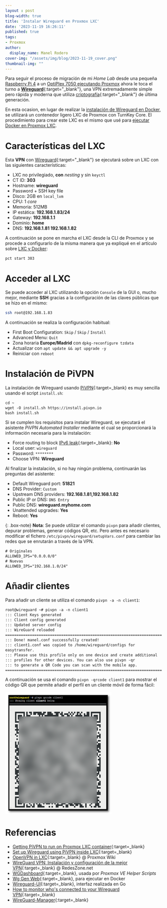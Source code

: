 ```yaml
---
layout : post
blog-width: true
title: 'Instalar Wireguard en Proxmox LXC'
date: '2023-11-19 16:26:11'
published: true
tags:
- Proxmox
author:
  display_name: Manel Rodero
cover-img: "/assets/img/blog/2023-11-19_cover.png"
thumbnail-img: ""
---
```


Para seguir el proceso de migración de mi _Home Lab_ desde una pequeña [Raspberry Pi 4](instalar-raspberry-pi-os-64bits) a un [OptiPlex 7050 ejecutando Proxmox](proxmox-ve-802-en-un-dell-optiplex-7050) ahora le toca el turno a [**Wireguard**](https://www.wireguard.com/){:target="_blank"}, una VPN extremadamente simple pero rápida y moderna que utiliza [criptografía](https://www.wireguard.com/protocol/){:target="_blank"} de última generación.

En esta ocasion, en lugar de realizar la [instalación de Wireguard en Docker](instalacion-de-wireguard-en-docker), se utilizará un contenedor ligero LXC de Proxmox con TurnKey Core. El procedimiento para crear este LXC es el mismo que usé para [ejecutar Docker en Proxmox LXC](docker-en-proxmox-lxc-con-turnkey-core).

# Características del LXC

Esta **VPN** con [Wireguard](https://www.wireguard.com/){:target="_blank"} se ejecutará sobre un LXC con las siguientes características:

* LXC no privilegiado, **con** _nesting_ y sin `keyctl`
* CT ID: **303**
* Hostname: **wireguard**
* Password + SSH key file
* Disco: 2GB en `local_lvm`
* CPU: 1 _core_
* Memoria: 512MB
* IP estática: **192.168.1.83/24**
* Gateway: **192.168.1.1**
* Dominio: **home**
* DNS: **192.168.1.81 192.168.1.82**

A continuación se pone en marcha el LXC desde la CLI de Proxmox y se procede a configurarlo de la misma manera que ya expliqué en el artículo sobre [LXC y Docker](docker-en-proxmox-lxc-con-turnkey-core):

```
pct start 303
```

# Acceder al LXC

Se puede acceder al LXC utilizando la opción `Console` de la GUI o, mucho mejor, mediante **SSH** gracias a la configuración de las claves públicas que se hizo en el mismo:

```Bash
ssh root@192.168.1.83
```

A continuación se realiza la configuración habitual:

* First Boot Configuration: `Skip` / `Skip` / `Install`
* Advanced Menu: `Quit`
* Zona horaria **Europe/Madrid** con `dpkg-reconfigure tzdata`
* Actualizar con `apt update && apt upgrade -y`
* Reiniciar con `reboot`

# Instalación de PiVPN

La instalación de Wireguard usando [PiVPN](https://pivpn.io/){:target=_blank} es muy sencilla usando el script `install.sh`:

```
cd ~
wget -O install.sh https://install.pivpn.io
bash install.sh
```

Si se cumplen los requisitos para instalar Wireguard, se ejecutará el asistente _PiVPN Automated Installer_ mediante el cual se proporcionará la información necesaria para la instalación:

* Force routing to block [IPv6 leak](https://ipv6leak.com/){:target=_blank}: **No**
* Local user: `wireguard`
* Password: `********`
* Choose VPN: **Wireguard**

Al finalizar la instalación, si no hay ningún problema, continuarán las preguntas del asistente:

* Default Wireguard port: **51821**
* DNS Provider: `Custom`
* Upstream DNS providers: **192.168.1.81,192.168.1.82**
* Public IP or DNS: `DNS Entry`
* Public DNS: **wireguard.myhome.com**
* Unattended upgrades: **Yes**
* Reboot: **Yes**

{: .box-note}
**Nota**: Se puede utilizar el comando `pivpn` para añadir clientes, depurar problemas, generar códigos QR, etc. Pero antes es necesario modificar el fichero `/etc/pivpn/wireguard/setupVars.conf` para cambiar las redes que se enrutarán a través de la VPN.

```
# Originales
ALLOWED_IPS="0.0.0.0/0"
# Nuevas
ALLOWED_IPS="192.168.1.0/24"
```

# Añadir clientes

Para añadir un cliente se utiliza el comando `pivpn -a -n client1`:

```
root@wireguard ~# pivpn -a -n client1
::: Client Keys generated
::: Client config generated
::: Updated server config
::: WireGuard reloaded
======================================================================
::: Done! manel.conf successfully created!
::: client1.conf was copied to /home/wireguard/configs for easytransfer.
::: Please use this profile only on one device and create additional
::: profiles for other devices. You can also use pivpn -qr
::: to generate a QR Code you can scan with the mobile app.
======================================================================
```

A continuación se usa el comando `pivpn -qrcode client1` para mostrar el código QR que permite añadir el perfil en un cliente móvil de forma fácil:

![Código QR Wireguard][1]

# Referencias

* [Getting PiVPN to run on Proxmox LXC container](https://www.vanpolen.biz/posts/pivpn-on-lxc-container-proxmox/){:target=_blank}
* [Set up Wireguard using PiVPN inside LXC](https://nocin.eu/wireguard-set-up-wireguard-using-pivpn-inside-lxc/){:target=_blank}
* [OpenVPN in LXC](https://pve.proxmox.com/wiki/OpenVPN_in_LXC){:target=_blank} @ Proxmox Wiki
* [WireGuard VPN: Instalación y configuración de la mejor VPN](https://www.redeszone.net/tutoriales/vpn/wireguard-vpn-configuracion/){:target=_blank} @ RedesZone.net
* [WGDashboard](https://github.com/donaldzou/WGDashboard){:target=_blank}, usada por _Proxmox VE Helper Scripts_
* [Wg Gen Web](https://github.com/vx3r/wg-gen-web){:target=_blank}, para ejecutar en Docker
* [Wireguard-UI](https://github.com/ngoduykhanh/wireguard-ui){:target=_blank}, interfaz realizada en Go
* [How to monitor who's connected to your Wireguard VPN](https://www.procustodibus.com/blog/2021/01/how-to-monitor-wireguard-activity/){:target=_blank}
* [WireGuard-Manager](https://github.com/complexorganizations/wireguard-manager){:target=_blank}

[1]: /assets/img/blog/2023-11-19_image_1.png "Código QR Wireguard"
